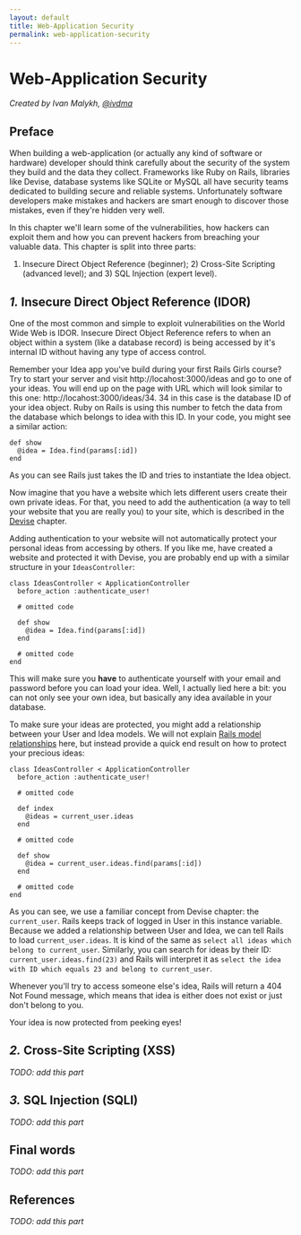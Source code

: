 ```yaml
---
layout: default
title: Web-Application Security
permalink: web-application-security
---
```


# Web-Application Security

*Created by Ivan Malykh, [@ivdma](https://twitter.com/ivdma)*

## Preface

When building a web-application (or actually any kind of software or hardware) developer should
think carefully about the security of the system they build and the data they collect. Frameworks like
Ruby on Rails, libraries like Devise, database systems like SQLite or MySQL all have security teams
dedicated to building secure and reliable systems. Unfortunately software developers make mistakes
and hackers are smart enough to discover those mistakes, even if they're hidden very well.

In this chapter we'll learn some of the vulnerabilities, how hackers can exploit them and how you
can prevent hackers from breaching your valuable data. This chapter is split into three parts:
1) Insecure Direct Object Reference (beginner); 2) Cross-Site Scripting (advanced level); and 3)
SQL Injection (expert level).

## *1.* Insecure Direct Object Reference (IDOR)

One of the most common and simple to exploit vulnerabilities on the World Wide Web is IDOR.
Insecure Direct Object Reference refers to when an object within a system (like a database record)
is being accessed by it's internal ID without having any type of access control.

Remember your Idea app you've build during your first Rails Girls course? Try to start your server
and visit http://locahost:3000/ideas and go to one of your ideas. You will end up on the page with
URL which will look similar to this one: http://locahost:3000/ideas/34. 34 in this case is the database
ID of your idea object. Ruby on Rails is using this number to fetch the data from the database which
belongs to idea with this ID. In your code, you might see a similar action:

```lang=ruby
def show
  @idea = Idea.find(params[:id])
end
```

As you can see Rails just takes the ID and tries to instantiate the Idea object.

Now imagine that you have a website which lets different users create their own private ideas.
For that, you need to add the authentication (a way to tell your website that you are really you)
to your site, which is described in the [Devise](/devise) chapter.

Adding authentication to your website will not automatically protect your personal ideas from
accessing by others. If you like me, have created a website and protected it with Devise, you are
probably end up with a similar structure in your `IdeasController`:

```lang=ruby
class IdeasController < ApplicationController
  before_action :authenticate_user!

  # omitted code

  def show
    @idea = Idea.find(params[:id])
  end

  # omitted code
end
```

This will make sure you **have** to authenticate yourself with your email and password before you can
load your idea. Well, I actually lied here a bit: you can not only see your own idea, but basically
any idea available in your database.

To make sure your ideas are protected, you might add a relationship between your User and Idea models.
We will not explain [Rails model relationships](https://guides.rubyonrails.org/association_basics.html)
here, but instead provide a quick end result on how to protect your precious ideas:

```lang=ruby
class IdeasController < ApplicationController
  before_action :authenticate_user!

  # omitted code

  def index
    @ideas = current_user.ideas
  end

  # omitted code

  def show
    @idea = current_user.ideas.find(params[:id])
  end

  # omitted code
end
```

As you can see, we use a familiar concept from Devise chapter: the `current_user`. Rails keeps track
of logged in User in this instance variable. Because we added a relationship between User and Idea,
we can tell Rails to load `current_user.ideas`. It is kind of the same as
`select all ideas which belong to current_user`. Similarly, you can search for ideas by their ID:
`current_user.ideas.find(23)` and Rails will interpret it as
`select the idea with ID which equals 23 and belong to current_user`.

Whenever you'll try to access someone else's idea, Rails will return a 404 Not Found message, which
means that idea is either does not exist or just don't belong to you.

Your idea is now protected from peeking eyes!

## *2.* Cross-Site Scripting (XSS)

_TODO: add this part_

## *3.* SQL Injection (SQLI)

_TODO: add this part_

## Final words

_TODO: add this part_

## References

_TODO: add this part_
